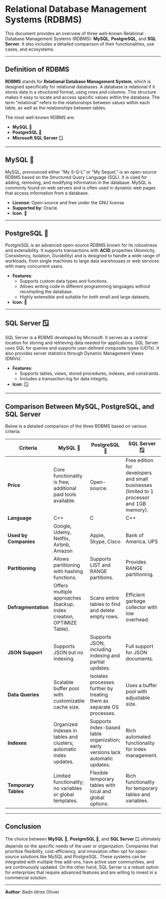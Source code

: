 # Relational Database Management Systems (RDBMS)

This document provides an overview of three well-known Relational Database Management Systems (RDBMS): **MySQL**, **PostgreSQL**, and **SQL Server**. It also includes a detailed comparison of their functionalities, use cases, and ecosystems.

---

## Definition of RDBMS

**RDBMS** stands for **Relational Database Management System**, which is designed specifically for relational databases. A database is relational if it stores data in a structured format, using rows and columns. This structure makes it easy to locate and access specific values within the database. The term "relational" refers to the relationships between values within each table, as well as the relationships between tables.

The most well-known RDBMS are:
- **MySQL** 🐬
- **PostgreSQL** 🐘
- **Microsoft SQL Server** 🪟

---

## MySQL 🐬

MySQL, pronounced either "My S-Q-L" or "My Sequel," is an open-source RDBMS based on the Structured Query Language (SQL). It is used for adding, removing, and modifying information in the database. MySQL is commonly found on web servers and is often used in dynamic web pages that access information from a database.

- **License**: Open-source and free under the GNU license.
- **Supported by**: Oracle.
- **Icon**: 🐬

---

## PostgreSQL 🐘

PostgreSQL is an advanced open-source RDBMS known for its robustness and extensibility. It supports transactions with **ACID** properties (Atomicity, Consistency, Isolation, Durability) and is designed to handle a wide range of workloads, from single machines to large data warehouses or web services with many concurrent users.

- **Features**:
  - Supports custom data types and functions.
  - Allows writing code in different programming languages without recompiling the database.
  - Highly extensible and suitable for both small and large datasets.
- **Icon**: 🐘

---

## SQL Server 🪟

SQL Server is a RDBMS developed by Microsoft. It serves as a central location for storing and retrieving data needed for applications. SQL Server uses SQL for queries and supports user-defined composite types (UDTs). It also provides server statistics through Dynamic Management Views (DMVs).

- **Features**:
  - Supports tables, views, stored procedures, indexes, and constraints.
  - Includes a transaction log for data integrity.
- **Icon**: 🪟

---

## Comparison Between MySQL, PostgreSQL, and SQL Server

Below is a detailed comparison of the three RDBMS based on various criteria:

| **Criteria**         | **MySQL** 🐬                                                                 | **PostgreSQL** 🐘                                                                 | **SQL Server** 🪟                                                                 |
|-----------------------|---------------------------------------------------------------------------|--------------------------------------------------------------------------------|--------------------------------------------------------------------------------|
| **Price**            | Core functionality is free; additional paid tools available.              | Open-source.                                                                   | Free edition for developers and small businesses (limited to 1 processor and 1GB memory). |
| **Language**         | C++                                                                      | C                                                                              | C++                                                                            |
| **Used by Companies**| Google, Udemy, Netflix, Airbnb, Amazon                                   | Apple, Skype, Cisco                                                            | Bank of America, UPS                                                           |
| **Partitioning**     | Allows partitioning with hashing functions.                               | Supports LIST and RANGE partitions.                                            | Provides RANGE partitioning.                                                   |
| **Defragmentation**  | Offers multiple approaches (backup, index creation, OPTIMIZE Table).     | Scans entire tables to find and delete empty rows.                             | Efficient garbage collector with low overhead.                                 |
| **JSON Support**     | Supports JSON but no indexing.                                            | Supports JSON, including indexing and partial updates.                         | Full support for JSON documents.                                               |
| **Data Queries**     | Scalable buffer pool with customizable cache size.                        | Isolates processes further by treating them as separate OS processes.          | Uses a buffer pool with adjustable size.                                       |
| **Indexes**          | Organized indexes in tables and clusters; automatic index updates.        | Supports index-based table organization; early versions lack automatic updates.| Rich automated functionality for index management.                             |
| **Temporary Tables** | Limited functionality; no variables or global templates.                 | Flexible temporary tables with local and global options.                       | Rich functionality for temporary tables and variables.                          |

---

## Conclusion

The choice between **MySQL** 🐬, **PostgreSQL** 🐘, and **SQL Server** 🪟 ultimately depends on the specific needs of the user or organization. Companies that prioritize flexibility, cost-efficiency, and innovation often opt for open-source solutions like MySQL and PostgreSQL. These systems can be integrated with multiple free add-ons, have active user communities, and are continuously updated. On the other hand, SQL Server is a robust option for enterprises that require advanced features and are willing to invest in a commercial solution.

---

**Author**: Bado Idriss Olivier
